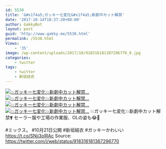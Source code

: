 ```yaml
---
id: 5530
title: '&#x1f4a5;ガッキー七変化&#x1f4a5;新劇中カット解禁'
date: '2017-10-14T18:37:20+08:00'
author: GakkyBot
layout: post
guid: 'http://www.gakky.me/5530.html'
permalink: /5530.html
Views:
    - '35'
image: /wp-content/uploads/2017/10/918316181387296770_0.jpg
categories:
    - twitter
tags:
    - twitter
    - 新垣结衣
---
```


[![💥ガッキー七変化💥新劇中カット解禁...](http://www.yui-aragaki.org/wp-content/uploads/2017/10/918316181387296770_0.jpg)](http://www.yui-aragaki.org/wp-content/uploads/2017/10/918316181387296770_0.jpg)
[![💥ガッキー七変化💥新劇中カット解禁...](http://www.yui-aragaki.org/wp-content/uploads/2017/10/918316181387296770_1.jpg)](http://www.yui-aragaki.org/wp-content/uploads/2017/10/918316181387296770_1.jpg)
[![💥ガッキー七変化💥新劇中カット解禁...](http://www.yui-aragaki.org/wp-content/uploads/2017/10/918316181387296770_2.jpg)](http://www.yui-aragaki.org/wp-content/uploads/2017/10/918316181387296770_2.jpg)
[![💥ガッキー七変化💥新劇中カット解禁...](http://www.yui-aragaki.org/wp-content/uploads/2017/10/918316181387296770_3.jpg)](http://www.yui-aragaki.org/wp-content/uploads/2017/10/918316181387296770_3.jpg)
💥ガッキー七変化💥新劇中カット解禁❣️
セーラー服や工場の作業服、OLの姿も😂👏

\#ミックス。 #10月21日公開
\#新垣結衣
\#ガッキーかわいい https://t.co/SNjj3olRAc
Source: <https://twitter.com/i/web/status/918316181387296770>
